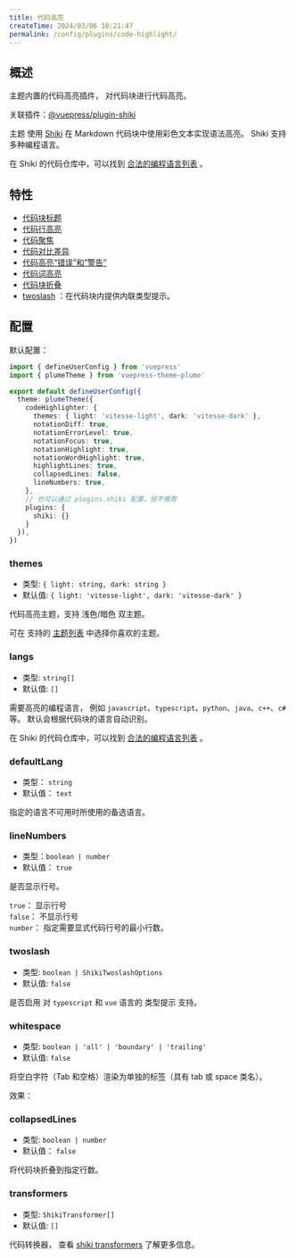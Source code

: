 ```yaml
---
title: 代码高亮
createTime: 2024/03/06 10:21:47
permalink: /config/plugins/code-highlight/
---
```


## 概述

主题内置的代码高亮插件， 对代码块进行代码高亮。

关联插件：[@vuepress/plugin-shiki](https://ecosystem.vuejs.press/zh/plugins/markdown/shiki.html)

主题 使用 [Shiki](https://github.com/shikijs/shiki) 在 Markdown 代码块中使用彩色文本实现语法高亮。
Shiki 支持多种编程语言。

在 Shiki 的代码仓库中，可以找到 [合法的编程语言列表](https://shiki.style/languages) 。

## 特性

- [代码块标题](../../guide/code/features.md#代码块标题)
- [代码行高亮](../../guide/code/features.md#在代码块中实现行高亮)
- [代码聚焦](../../guide/code/features.md#代码块中聚焦)
- [代码对比差异](../../guide/code/features.md#代码块中的颜色差异)
- [代码高亮“错误”和“警告”](../../guide/code/features.md#高亮-错误-和-警告)
- [代码词高亮](../../guide/code/features.md#代码块中-词高亮)
- [代码块折叠](../../guide/code/features.md#折叠代码块)
- [twoslash](../../guide/code/twoslash.md#twoslash) ：在代码块内提供内联类型提示。

## 配置

默认配置：

```ts title=".vuepress/config.ts" twoslash
import { defineUserConfig } from 'vuepress'
import { plumeTheme } from 'vuepress-theme-plume'

export default defineUserConfig({
  theme: plumeTheme({
    codeHighlighter: {
      themes: { light: 'vitesse-light', dark: 'vitesse-dark' },
      notationDiff: true,
      notationErrorLevel: true,
      notationFocus: true,
      notationHighlight: true,
      notationWordHighlight: true,
      highlightLines: true,
      collapsedLines: false,
      lineNumbers: true,
    },
    // 也可以通过 plugins.shiki 配置，但不推荐
    plugins: {
      shiki: {}
    }
  }),
})
```

### themes

- 类型: `{ light: string, dark: string }`
- 默认值: `{ light: 'vitesse-light', dark: 'vitesse-dark' }`

代码高亮主题，支持 浅色/暗色 双主题。

可在 支持的 [主题列表](https://shiki.style/themes) 中选择你喜欢的主题。

### langs

- 类型: `string[]`
- 默认值: `[]`

需要高亮的编程语言， 例如 `javascript`、`typescript`、`python`、`java`、`c++`、`c#`等。
默认会根据代码块的语言自动识别。

在 Shiki 的代码仓库中，可以找到 [合法的编程语言列表](https://shiki.style/languages) 。

### defaultLang

- 类型： `string`
- 默认值： `text`

指定的语言不可用时所使用的备选语言。

### lineNumbers

- 类型：`boolean | number`
- 默认值： `true`

是否显示行号。

`true`： 显示行号\
`false`： 不显示行号\
`number`： 指定需要显式代码行号的最小行数。

### twoslash

- 类型: `boolean | ShikiTwoslashOptions`
- 默认值: `false`

是否启用 对 `typescript` 和 `vue` 语言的 类型提示 支持。

### whitespace

- 类型: `boolean | 'all' | 'boundary' | 'trailing'`
- 默认值: `false`

将空白字符（Tab 和空格）渲染为单独的标签（具有 tab 或 space 类名）。

效果：

<!-- @include: ../../snippet/whitespace.snippet.md{17-23} -->

### collapsedLines

- 类型: `boolean | number`
- 默认值： `false`

将代码块折叠到指定行数。

### transformers

- 类型: `ShikiTransformer[]`
- 默认值: `[]`

代码转换器， 查看 [shiki transformers](https://shiki.style/guide/transformers) 了解更多信息。
